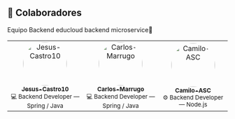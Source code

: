 ## 👥 Colaboradores

Equipo Backend educloud backend microservice🚀

<div align="center">

<table>
  <tr>
    <td align="center" style="border:none;">
      <a href="https://github.com/Jesus-Castro10">
        <img src="https://avatars.githubusercontent.com/Jesus-Castro10" width="100px;" style="border-radius:50%;" alt="Jesus-Castro10"/>
        <br />
        <sub><b>Jesus-Castro10</b></sub>
      </a>
      <br />
      <sub>💻 Backend Developer — Spring / Java</sub>
    </td>
    <td align="center" style="border:none;">
      <a href="https://github.com/Carlos-Marrugo">
        <img src="https://avatars.githubusercontent.com/Carlos-Marrugo" width="100px;" style="border-radius:50%;" alt="Carlos-Marrugo"/>
        <br />
        <sub><b>Carlos-Marrugo</b></sub>
      </a>
      <br />
      <sub>💻 Backend Developer — Spring / Java</sub>
    </td>
    <td align="center" style="border:none;">
      <a href="https://github.com/Camilo-ASC">
        <img src="https://avatars.githubusercontent.com/Camilo-ASC" width="100px;" style="border-radius:50%;" alt="Camilo-ASC"/>
        <br />
        <sub><b>Camilo-ASC</b></sub>
      </a>
      <br />
      <sub>⚙️ Backend Developer — Node.js</sub>
    </td>
  </tr>
</table>

</div>
